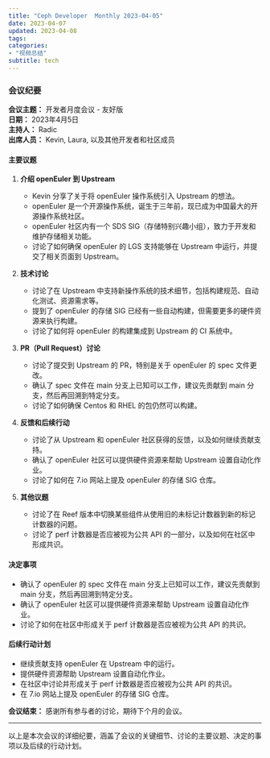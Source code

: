 ```yaml
---
title: "Ceph Developer  Monthly 2023-04-05"
date: 2023-04-07
updated: 2023-04-08
tags:
categories:
- "视频总结"
subtitle: tech
---
```



### 会议纪要

**会议主题：** 开发者月度会议 - 友好版  
**日期：** 2023年4月5日  
**主持人：** Radic  
**出席人员：** Kevin, Laura, 以及其他开发者和社区成员

#### 主要议题

1. **介绍 openEuler 到 Upstream**
   - Kevin 分享了关于将 openEuler 操作系统引入 Upstream 的想法。
   - openEuler 是一个开源操作系统，诞生于三年前，现已成为中国最大的开源操作系统社区。
   - openEuler 社区内有一个 SDS SIG（存储特别兴趣小组），致力于开发和维护存储相关功能。
   - 讨论了如何确保 openEuler 的 LGS 支持能够在 Upstream 中运行，并提交了相关页面到 Upstream。

2. **技术讨论**
   - 讨论了在 Upstream 中支持新操作系统的技术细节，包括构建规范、自动化测试、资源需求等。
   - 提到了 openEuler 的存储 SIG 已经有一些自动构建，但需要更多的硬件资源来执行构建。
   - 讨论了如何将 openEuler 的构建集成到 Upstream 的 CI 系统中。

3. **PR（Pull Request）讨论**
   - 讨论了提交到 Upstream 的 PR，特别是关于 openEuler 的 spec 文件更改。
   - 确认了 spec 文件在 main 分支上已知可以工作，建议先贡献到 main 分支，然后再回溯到特定分支。
   - 讨论了如何确保 Centos 和 RHEL 的包仍然可以构建。

4. **反馈和后续行动**
   - 讨论了从 Upstream 和 openEuler 社区获得的反馈，以及如何继续贡献支持。
   - 确认了 openEuler 社区可以提供硬件资源来帮助 Upstream 设置自动化作业。
   - 讨论了如何在 7.io 网站上提及 openEuler 的存储 SIG 仓库。

5. **其他议题**
   - 讨论了在 Reef 版本中切换某些组件从使用旧的未标记计数器到新的标记计数器的问题。
   - 讨论了 perf 计数器是否应被视为公共 API 的一部分，以及如何在社区中形成共识。

#### 决定事项

- 确认了 openEuler 的 spec 文件在 main 分支上已知可以工作，建议先贡献到 main 分支，然后再回溯到特定分支。
- 确认了 openEuler 社区可以提供硬件资源来帮助 Upstream 设置自动化作业。
- 讨论了如何在社区中形成关于 perf 计数器是否应被视为公共 API 的共识。

#### 后续行动计划

- 继续贡献支持 openEuler 在 Upstream 中的运行。
- 提供硬件资源帮助 Upstream 设置自动化作业。
- 在社区中讨论并形成关于 perf 计数器是否应被视为公共 API 的共识。
- 在 7.io 网站上提及 openEuler 的存储 SIG 仓库。

**会议结束：** 感谢所有参与者的讨论，期待下个月的会议。

---

以上是本次会议的详细纪要，涵盖了会议的关键细节、讨论的主要议题、决定的事项以及后续的行动计划。
